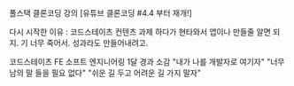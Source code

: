 풀스택 클론코딩 강의 [유튜브 클론코딩 #4.4 부터 재개!]

다시 시작한 이유 : 코드스테이츠 컨텐츠 과제 하다가 현타와서 
앱이나 만들줄 알면 되지. 기 너무 죽어서. 성과라도 만들어내려고.

코드스테이츠 FE 소프트 엔지니어링 1달 경과 소감 
"내가 나를 개발자로 여기자"
"너무 남의 말 들을 필요 없다"
"쉬운 길 두고 어려운 길 가지 말자"
